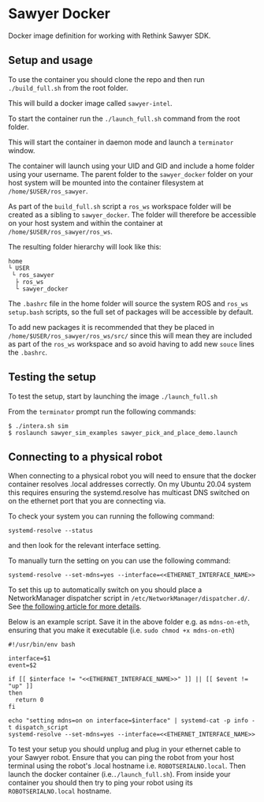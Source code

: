 # Sawyer Docker
Docker image definition for working with Rethink Sawyer SDK.

## Setup and usage
To use the container you should clone the repo and then run
`./build_full.sh`
from the root folder.

This will build a docker image called `sawyer-intel`.

To start the container run the
`./launch_full.sh`
command from the root folder.

This will start the container in daemon mode and launch a `terminator` window.

The container will launch using your UID and GID and include a home folder using your username. The parent folder to the `sawyer_docker` folder on your host system will be mounted into the container filesystem at `/home/$USER/ros_sawyer`. 

As part of the `build_full.sh` script a `ros_ws` workspace folder will be created as a sibling to `sawyer_docker`. The folder will therefore be accessible on your host system and within the container at `/home/$USER/ros_sawyer/ros_ws`.

The resulting folder hierarchy will look like this: 

```
home 
└ USER  
 └ ros_sawyer  
  ├ ros_ws 
  └ sawyer_docker
 ``` 

The `.bashrc` file in the home folder will source the system ROS and `ros_ws` `setup.bash` scripts, so the full set of packages will be accessible by default.

To add new packages it is recommended that they be placed in `/home/$USER/ros_sawyer/ros_ws/src/` since this will mean they are included as part of the `ros_ws` workspace and so avoid having to add new `souce` lines the `.bashrc`.

## Testing the setup
To test the setup, start by launching the image
```./launch_full.sh```

From the `terminator` prompt run the following commands:
```
$ ./intera.sh sim
$ roslaunch sawyer_sim_examples sawyer_pick_and_place_demo.launch
```
## Connecting to a physical robot
When connecting to a physical robot you will need to ensure that the docker container resolves .local addresses correctly. On my Ubuntu 20.04 system this requires ensuring the systemd.resolve has multicast DNS switched on on the ethernet port that you are connecting via.

To check your system you can running the following command:
```
systemd-resolve --status
```
and then look for the relevant interface setting.

To manually turn the setting on you can use the following command:
```
systemd-resolve --set-mdns=yes --interface=<<ETHERNET_INTERFACE_NAME>>
```

To set this up to automatically switch on you should place a NetworkManager dispatcher script in `/etc/NetworkManager/dispatcher.d/`. See [the following article for more details](https://askubuntu.com/questions/1111652/network-manager-script-when-interface-up).

Below is an example script. Save it in the above folder e.g. as `mdns-on-eth`, ensuring that you make it executable (i.e. `sudo chmod +x mdns-on-eth`)
```
#!/usr/bin/env bash

interface=$1
event=$2

if [[ $interface != "<<ETHERNET_INTERFACE_NAME>>" ]] || [[ $event != "up" ]]
then
  return 0
fi

echo "setting mdns=on on interface=$interface" | systemd-cat -p info -t dispatch_script
systemd-resolve --set-mdns=yes --interface=<<ETHERNET_INTERFACE_NAME>>
```

To test your setup you should unplug and plug in your ethernet cable to your Sawyer robot. Ensure that you can ping the robot from your host terminal using the robot's .local hostname i.e. `ROBOTSERIALNO.local`. Then launch the docker container (i.e.`./launch_full.sh`). From inside your container you should then try to ping your robot using its `ROBOTSERIALNO.local` hostname.


